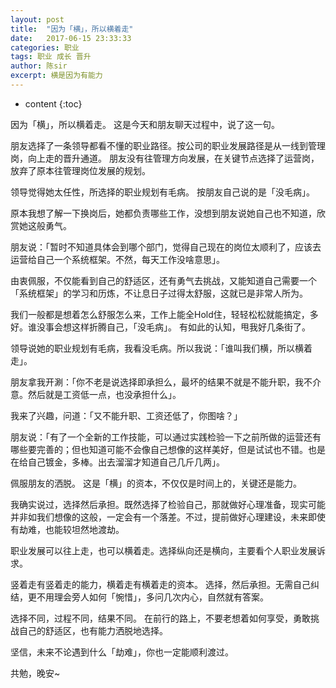 ```yaml
---
layout: post
title:  "因为「横」，所以横着走"
date:   2017-06-15 23:33:33
categories: 职业
tags: 职业 成长 晋升
author: 陈sir
excerpt: 横是因为有能力
---
```

* content
{:toc}

因为「横」，所以横着走。
这是今天和朋友聊天过程中，说了这一句。

朋友选择了一条领导都看不懂的职业路径。按公司的职业发展路径是从一线到管理岗，向上走的晋升通道。
朋友没有往管理方向发展，在关键节点选择了运营岗，放弃了原本往管理岗位发展的规划。

领导觉得她太任性，所选择的职业规划有毛病。
按朋友自己说的是「没毛病」。

原本我想了解一下换岗后，她都负责哪些工作，没想到朋友说她自己也不知道，欣赏她这般勇气。

朋友说：「暂时不知道具体会到哪个部门，觉得自己现在的岗位太顺利了，应该去运营给自己一个系统框架。不然，每天工作没啥意思」。

由衷佩服，不仅能看到自己的舒适区，还有勇气去挑战，又能知道自己需要一个「系统框架」的学习和历炼，不让息日子过得太舒服，这就已是非常人所为。

我们一般都是想着怎么舒服怎么来，工作上能全Hold住，轻轻松松就能搞定，多好。谁没事会想这样折腾自己，「没毛病」。
有如此的认知，甩我好几条街了。

领导说她的职业规划有毛病，我看没毛病。所以我说：「谁叫我们横，所以横着走」。

朋友拿我开涮：「你不老是说选择即承担么，最坏的结果不就是不能升职，我不介意。然后就是工资低一点，也没承担什么」。

我来了兴趣，问道：「又不能升职、工资还低了，你图啥？」

朋友说：「有了一个全新的工作技能，可以通过实践检验一下之前所做的运营还有哪些要完善的；但也知道可能不会像自己想像的这样美好，但是试试也不错。也是在给自己镀金，多棒。出去溜溜才知道自己几斤几两」。

佩服朋友的洒脱。
这是「横」的资本，不仅仅是时间上的，关键还是能力。

我确实说过，选择然后承担。既然选择了检验自己，那就做好心理准备，现实可能并非如我们想像的这般，一定会有一个落差。不过，提前做好心理建设，未来即使有劫难，也能较坦然地渡劫。

职业发展可以往上走，也可以横着走。选择纵向还是横向，主要看个人职业发展诉求。

竖着走有竖着走的能力，横着走有横着走的资本。
选择，然后承担。无需自己纠结，更不用理会旁人如何「惋惜」，多问几次内心，自然就有答案。

选择不同，过程不同，结果不同。
在前行的路上，不要老想着如何享受，勇敢挑战自己的舒适区，也有能力洒脱地选择。

坚信，未来不论遇到什么「劫难」，你也一定能顺利渡过。

共勉，晚安~


